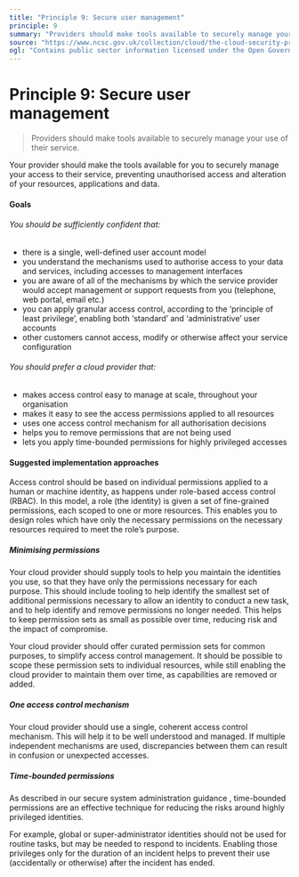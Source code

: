 ```yaml
---
title: "Principle 9: Secure user management"
principle: 9
summary: "Providers should make tools available to securely manage your use of their service."
source: "https://www.ncsc.gov.uk/collection/cloud/the-cloud-security-principles/principle-9-secure-user-management"
ogl: "Contains public sector information licensed under the Open Government Licence v3.0. https://www.nationalarchives.gov.uk/doc/open-government-licence/version/3/"
---
```


# Principle 9: Secure user management

> Providers should make tools available to securely manage your use of their service.

Your provider should make the tools available for you to securely manage your access to their service, preventing unauthorised access and alteration of your resources, applications and data.

#### Goals

###### You should be sufficiently confident that:

- there is a single, well-defined user account model
- you understand the mechanisms used to authorise access to your data and services, including accesses to management interfaces
- you are aware of all of the mechanisms by which the service provider would accept management or support requests from you (telephone, web portal, email etc.)
- you can apply granular access control, according to the ‘principle of least privilege’, enabling both ‘standard’ and ‘administrative’ user accounts
- other customers cannot access, modify or otherwise affect your service configuration

###### You should prefer a cloud provider that:

- makes access control easy to manage at scale, throughout your organisation
- makes it easy to see the access permissions applied to all resources
- uses one access control mechanism for all authorisation decisions
- helps you to remove permissions that are not being used
- lets you apply time-bounded permissions for highly privileged accesses

#### Suggested implementation approaches

Access control should be based on individual permissions applied to a human or machine identity, as happens under role-based access control (RBAC). In this model, a role (the identity) is given a set of fine-grained permissions, each scoped to one or more resources. This enables you to design roles which have only the necessary permissions on the necessary resources required to meet the role’s purpose.

##### Minimising permissions

Your cloud provider should supply tools to help you maintain the identities you use, so that they have only the permissions necessary for each purpose. This should include tooling to help identify the smallest set of additional permissions necessary to allow an identity to conduct a new task, and to help identify and remove permissions no longer needed. This helps to keep permission sets as small as possible over time, reducing risk and the impact of compromise.

Your cloud provider should offer curated permission sets for common purposes, to simplify access control management. It should be possible to scope these permission sets to individual resources, while still enabling the cloud provider to maintain them over time, as capabilities are removed or added.

##### One access control mechanism

Your cloud provider should use a single, coherent access control mechanism. This will help it to be well understood and managed. If multiple independent mechanisms are used, discrepancies between them can result in confusion or unexpected accesses.

##### Time-bounded permissions

As described in our secure system administration guidance , time-bounded permissions are an effective technique for reducing the risks around highly privileged identities.

For example, global or super-administrator identities should not be used for routine tasks, but may be needed to respond to incidents. Enabling those privileges only for the duration of an incident helps to prevent their use (accidentally or otherwise) after the incident has ended.
